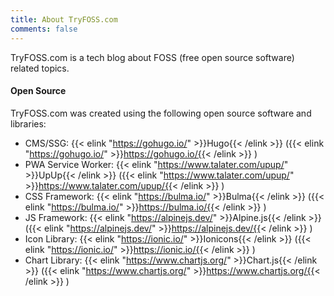 ```yaml
---
title: About TryFOSS.com
comments: false
---
```


TryFOSS.com is a tech blog about FOSS (free open source software) related topics.

#### Open Source

TryFOSS.com was created using the following open source software and libraries:

* CMS/SSG: {{< elink "https://gohugo.io/" >}}Hugo{{< /elink >}} ({{< elink "https://gohugo.io/" >}}https://gohugo.io/{{< /elink >}} )
* PWA Service Worker: {{< elink "https://www.talater.com/upup/" >}}UpUp{{< /elink >}} ({{< elink "https://www.talater.com/upup/" >}}https://www.talater.com/upup/{{< /elink >}} )
* CSS Framework: {{< elink "https://bulma.io/" >}}Bulma{{< /elink >}} ({{< elink "https://bulma.io/" >}}https://bulma.io/{{< /elink >}} )
* JS Framework: {{< elink "https://alpinejs.dev/" >}}Alpine.js{{< /elink >}} ({{< elink "https://alpinejs.dev/" >}}https://alpinejs.dev/{{< /elink >}} )
* Icon Library: {{< elink "https://ionic.io/" >}}Ionicons{{< /elink >}} ({{< elink "https://ionic.io/" >}}https://ionic.io/{{< /elink >}} )
* Chart Library: {{< elink "https://www.chartjs.org/" >}}Chart.js{{< /elink >}} ({{< elink "https://www.chartjs.org/" >}}https://www.chartjs.org/{{< /elink >}} )